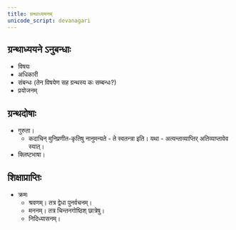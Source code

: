 ```yaml
---
title: ग्रन्थाध्ययनम्
unicode_script: devanagari
---
```


## ग्रन्थाध्ययने ऽनुबन्धाः
- विषयः
- अधिकारी
- संबन्धः (तेन विषयेण सह ग्रन्थस्य कः सम्बन्धः?)
- प्रयोजनम्

## ग्रन्थदोषाः
- गुरुता। 
  - कदाचिन् मुनिप्रणीत-कृतिषु नानुमन्यते - ते स्वतन्त्रा इति। यथा - अत्यन्ताव्याप्तिर् अतिव्याप्तावेव स्यात्।
- क्लिष्टभाषा।

## शिक्षाप्राप्तिः
- क्रमः
  - श्रवणम्। तत्र द्वेधा पुनर्वचनम्।
  - मननम्। तत्र चिन्तनगोष्ठिश् छात्रेषु।
  - निदिध्यासनम्।

